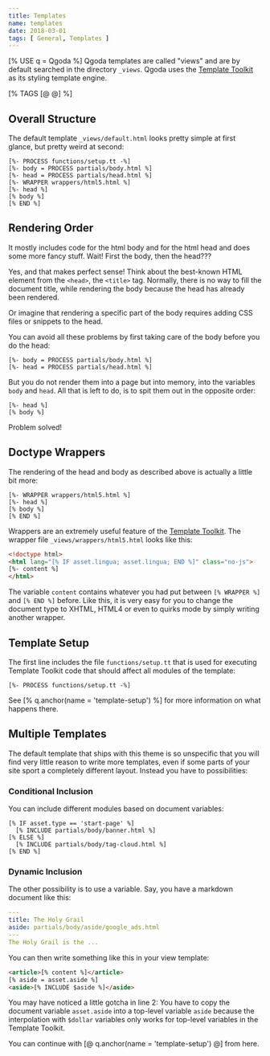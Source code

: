 ```yaml
---
title: Templates
name: templates
date: 2018-03-01
tags: [ General, Templates ]
---
```

[% USE q = Qgoda %]
Qgoda templates are called "views" and are by default searched in the directory `_views`. Qgoda uses the [Template Toolkit](http://www.http://www.template-toolkit.org/) as its styling template engine.

[% TAGS [@ @] %]
<qgoda-toc/>

## Overall Structure

The default template `_views/default.html` looks pretty simple at first glance, but pretty weird at second:

```markup
[%- PROCESS functions/setup.tt -%]
[%- body = PROCESS partials/body.html %]
[%- head = PROCESS partials/head.html %]
[%- WRAPPER wrappers/html5.html %]
[%- head %]
[% body %]
[% END %]
```

## Rendering Order

It mostly includes code for the html body and for the html head and does some more fancy stuff.  Wait! First the body, then the head???

Yes, and that makes perfect sense!  Think about the best-known HTML element from the `<head>`, the `<title>` tag.  Normally, there is no way to fill the document title, while rendering the body because the head has already been rendered.

Or imagine that rendering a specific part of the body requires adding CSS files or snippets to the head.

You can avoid all these problems by first taking care of the body before you do the head:

```markup
[%- body = PROCESS partials/body.html %]
[%- head = PROCESS partials/head.html %]
```

But you do not render them into a page but into memory, into the variables `body` and `head`.  All that is left to do, is to spit them out in the opposite order:

```markup
[%- head %]
[% body %]
```

Problem solved!

## Doctype Wrappers

The rendering of the head and body as described above is actually a little bit more:

```markup
[%- WRAPPER wrappers/html5.html %]
[%- head %]
[% body %]
[% END %]
```

Wrappers are an extremely useful feature of the [Template Toolkit](http://www.template-toolkit.org/).  The wrapper file `_views/wrappers/html5.html` looks like this:

```html
<!doctype html>
<html lang="[% IF asset.lingua; asset.lingua; END %]" class="no-js">
[%- content %]
</html>
```

The variable `content` contains whatever you had put between `[% WRAPPER %]` and `[% END %]` before.  Like this, it is very easy for you to change the document type to XHTML, HTML4 or even to quirks mode by simply writing another wrapper.

## Template Setup

The first line includes the file `functions/setup.tt` that is used for executing Template Toolkit code that should affect all modules of the template:

```markup
[%- PROCESS functions/setup.tt -%]
```

See [% q.anchor(name = 'template-setup') %] for more information on what happens there.

## Multiple Templates

The default template that ships with this theme is so unspecific that you will find very little reason to write more templates, even if some parts of your site sport a completely different layout.  Instead you have to possibilities:

### Conditional Inclusion

You can include different modules based on document variables:

```markup
[% IF asset.type == 'start-page' %]
  [% INCLUDE partials/body/banner.html %]
[% ELSE %]
  [% INCLUDE partials/body/tag-cloud.html %]
[% END %]
```

### Dynamic Inclusion

The other possibility is to use a variable.  Say, you have a markdown document like this:

```yaml
---
title: The Holy Grail
aside: partials/body/aside/google_ads.html
---
The Holy Grail is the ...
```

You can then write something like this in your view template:

```html
<article>[% content %]</article>
[% aside = asset.aside %]
<aside>[% INCLUDE $aside %]</aside>
```

You may have noticed a little gotcha in line 2: You have to copy the document variable `asset.aside` into a top-level variable `aside` because the interpolation with `$dollar` variables only works for top-level variables in the Template Toolkit.

You can continue with [@ q.anchor(name = 'template-setup') @] from here.
